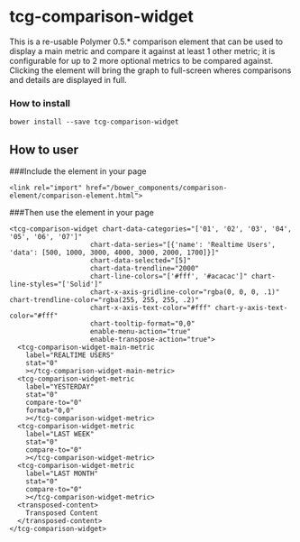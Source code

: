 # tcg-comparison-widget

This is a re-usable Polymer 0.5.* comparison element that can be used to display a main metric and compare it against 
at least 1 other metric; it is configurable for up to 2 more optional metrics to be compared against. Clicking the
element will bring the graph to full-screen wheres comparisons and details are displayed in full.

### How to install

```
bower install --save tcg-comparison-widget
```

## How to user
###Include the element in your page

```
<link rel="import" href="/bower_components/comparison-element/comparison-element.html">
```

###Then use the element in your page

```
<tcg-comparison-widget chart-data-categories="['01', '02', '03', '04', '05', '06', '07']"
                    chart-data-series="[{'name': 'Realtime Users', 'data': [500, 1000, 3000, 4000, 3000, 2000, 1700]}]"
                    chart-data-selected="[5]"
                    chart-data-trendline="2000"
                    chart-line-colors="['#fff', '#acacac']" chart-line-styles="['Solid']"
                    chart-x-axis-gridline-color="rgba(0, 0, 0, .1)" chart-trendline-color="rgba(255, 255, 255, .2)"
                    chart-x-axis-text-color="#fff" chart-y-axis-text-color="#fff"
                    chart-tooltip-format="0,0"
                    enable-menu-action="true"
                    enable-transpose-action="true">
  <tcg-comparison-widget-main-metric
    label="REALTIME USERS"
    stat="0"
    ></tcg-comparison-widget-main-metric>
  <tcg-comparison-widget-metric
    label="YESTERDAY"
    stat="0"
    compare-to="0"
    format="0,0"
    ></tcg-comparison-widget-metric>
  <tcg-comparison-widget-metric
    label="LAST WEEK"
    stat="0"
    compare-to="0"
    ></tcg-comparison-widget-metric>
  <tcg-comparison-widget-metric
    label="LAST MONTH"
    stat="0"
    compare-to="0"
    ></tcg-comparison-widget-metric>
  <transposed-content>
    Transposed Content
  </transposed-content>
</tcg-comparison-widget>
```

